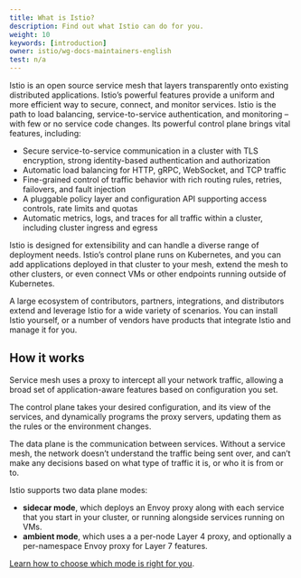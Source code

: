 ```yaml
---
title: What is Istio?
description: Find out what Istio can do for you.
weight: 10
keywords: [introduction]
owner: istio/wg-docs-maintainers-english
test: n/a
---
```


Istio is an open source service mesh that layers transparently onto existing distributed applications. Istio’s powerful features provide a uniform and more efficient way to secure, connect, and monitor services. Istio is the path to load balancing, service-to-service authentication, and monitoring – with few or no service code changes. Its powerful control plane brings vital features, including:

* Secure service-to-service communication in a cluster with TLS encryption, strong identity-based authentication and authorization
* Automatic load balancing for HTTP, gRPC, WebSocket, and TCP traffic
* Fine-grained control of traffic behavior with rich routing rules, retries, failovers, and fault injection
* A pluggable policy layer and configuration API supporting access controls, rate limits and quotas
* Automatic metrics, logs, and traces for all traffic within a cluster, including cluster ingress and egress

Istio is designed for extensibility and can handle a diverse range of deployment needs. Istio’s control plane runs on Kubernetes, and you can add applications deployed in that cluster to your mesh, extend the mesh to other clusters, or even connect VMs or other endpoints running outside of Kubernetes.

A large ecosystem of contributors, partners, integrations, and distributors extend and leverage Istio for a wide variety of scenarios. You can install Istio yourself, or a number of vendors have products that integrate Istio and manage it for you.

## How it works

Service mesh uses a proxy to intercept all your network traffic, allowing a broad set of application-aware features based on configuration you set.

The control plane takes your desired configuration, and its view of the services, and dynamically programs the proxy servers, updating them as the rules or the environment changes.

The data plane is the communication between services. Without a service mesh, the network doesn’t understand the traffic being sent over, and can’t make any decisions based on what type of traffic it is, or who it is from or to.

Istio supports two data plane modes:

* **sidecar mode**, which deploys an Envoy proxy along with each service that you start in your cluster, or running alongside services running on VMs.
* **ambient mode**, which uses a a per-node Layer 4 proxy, and optionally a per-namespace Envoy proxy for Layer 7 features.

[Learn how to choose which mode is right for you](/docs/overview/dataplane-modes/).
